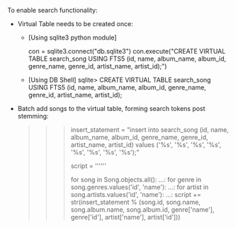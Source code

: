 To enable search functionality:

- Virtual Table needs to be created once:
	- 	[Using sqlite3 python module]

		con = sqlite3.connect("db.sqlite3")
		con.execute("CREATE VIRTUAL TABLE search_song USING FTS5 (id, name, album_name, album_id, genre_name, genre_id, artist_name, artist_id);")

	- 	[Using DB Shell]
		sqlite> CREATE VIRTUAL TABLE search_song USING FTS5 (id, name, album_name, album_id, genre_name, genre_id, artist_name, artist_id);

- Batch add songs to the virtual table, forming search tokens post stemming:

	>>> insert_statement = "insert into search_song (id, name, album_name, album_id, genre_name, genre_id, artist_name, artist_id) values ('%s', '%s', '%s', '%s', '%s', '%s', '%s', '%s');"
	>>>
	>>> script = ''''''
	>>>
    >>> for song in Song.objects.all():
    ...:    for genre in song.genres.values('id', 'name'):
    ...:        for artist in song.artists.values('id', 'name'):
    ...:            script += str(insert_statement % (song.id, song.name, song.album.name, 			song.album.id, genre['name'], genre['id'], artist['name'], artist['id']))
